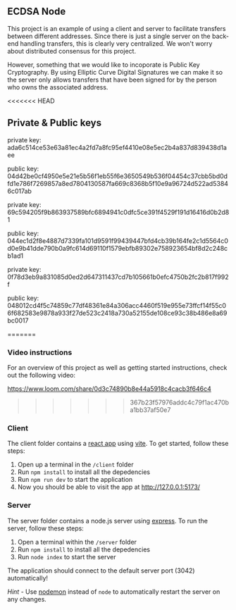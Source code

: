 ## ECDSA Node

This project is an example of using a client and server to facilitate transfers between different addresses. Since there is just a single server on the back-end handling transfers, this is clearly very centralized. We won't worry about distributed consensus for this project.

However, something that we would like to incoporate is Public Key Cryptography. By using Elliptic Curve Digital Signatures we can make it so the server only allows transfers that have been signed for by the person who owns the associated address.

<<<<<<< HEAD

## Private & Public keys

private key: ada6c514ce53e63a81ec4a2fd7a8fc95ef4410e08e5ec2b4a837d839438d1aee

public key: 04d42be0cf4950e5e21e5b56f1eb55f6e3650549b536f04454c37cbb5bd0dfd1e786f7269857a8ed7804130587fa669c8368b5f10e9a96724d522ad53846c017ab

private key: 69c594205f9b863937589bfc6894941c0dfc5ce391f4529f191d16416d0b2d81

public key: 044ec1d2f8e4887d7339fa101d9591f99439447bfd4cb39b164fe2c1d5564c0d0e9b41dde790b0a9fc614d69110f1579ebfb89302e758923654bf8d2c248cb1ad1

private key: 0f78d3eb9a831085d0ed2d647311437cd7b105661b0efc4750b2fc2b817f992f

public key: 048012cd4f5c74859c77df48361e84a306acc4460f519e955e73ffcf14f55c06f682583e9878a933f27de523c2418a730a52155de108ce93c38b486e8a69bc0017

=======

### Video instructions

For an overview of this project as well as getting started instructions, check out the following video:

https://www.loom.com/share/0d3c74890b8e44a5918c4cacb3f646c4

> > > > > > > 367b23f57976addc4c79f1ac470ba1bb37af50e7

### Client

The client folder contains a [react app](https://reactjs.org/) using [vite](https://vitejs.dev/). To get started, follow these steps:

1. Open up a terminal in the `/client` folder
2. Run `npm install` to install all the depedencies
3. Run `npm run dev` to start the application
4. Now you should be able to visit the app at http://127.0.0.1:5173/

### Server

The server folder contains a node.js server using [express](https://expressjs.com/). To run the server, follow these steps:

1. Open a terminal within the `/server` folder
2. Run `npm install` to install all the depedencies
3. Run `node index` to start the server

The application should connect to the default server port (3042) automatically!

_Hint_ - Use [nodemon](https://www.npmjs.com/package/nodemon) instead of `node` to automatically restart the server on any changes.
